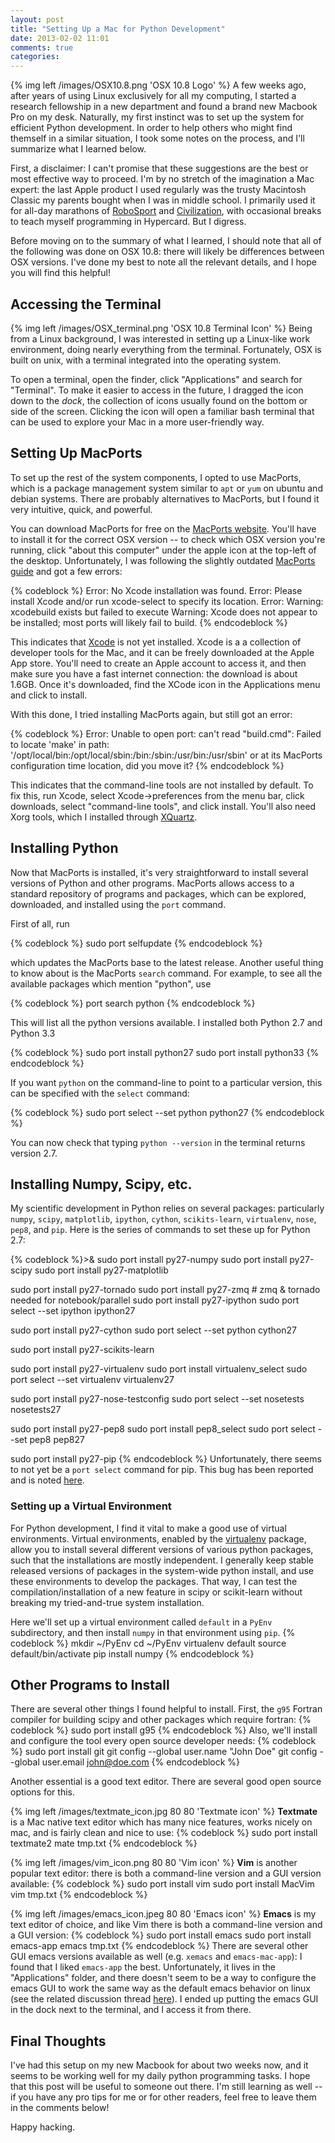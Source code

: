 ```yaml
---
layout: post
title: "Setting Up a Mac for Python Development"
date: 2013-02-02 11:01
comments: true
categories: 
---
```


{% img left /images/OSX10.8.png 'OSX 10.8 Logo' %} A few weeks ago,
after years of using Linux exclusively for all my computing,
I started a research fellowship in a new department
and found a brand new Macbook Pro on my
desk.  Naturally, my first instinct was to set up the system for efficient
Python development.  In order to help others who  might find themself in a
similar situation, I took some notes on the process, and I'll summarize
what I learned below.

First, a disclaimer: I can't promise that these suggestions are the best or most
effective way to proceed.  I'm by no stretch of the imagination
a Mac expert: the last Apple product I used regularly was the trusty
Macintosh Classic my parents bought when I was in middle school.  I
primarily used it for all-day marathons of
[RoboSport](http://en.wikipedia.org/wiki/RoboSport) and
[Civilization](http://en.wikipedia.org/wiki/Civilization_%28video_game%29),
with occasional breaks to teach myself programming in Hypercard. But I digress.

Before moving on to the summary of what I learned,
I should note that all of the following was done on OSX 10.8: there
will likely be differences between OSX versions.  I've done my best to note
all the relevant details, and I hope you will find this helpful!


## Accessing the Terminal ##
{% img left /images/OSX_terminal.png 'OSX 10.8 Terminal Icon' %} 
Being from a Linux background, I was interested in setting up a
Linux-like work environment, doing nearly everything from the terminal.
Fortunately, OSX is built on unix, with a terminal integrated into the
operating system.

To open a terminal, open the finder, click "Applications" and search for
"Terminal".  To make it easier to access in the future, I dragged the icon down
to the *dock*, the collection of icons usually found on the bottom or side
of the screen.  Clicking the icon will open a familiar bash terminal that
can be used to explore your Mac in a more user-friendly way.



## Setting Up MacPorts ##
To set up the rest of the system components, I opted to use MacPorts, which is
a package management system similar to ``apt`` or ``yum`` on ubuntu and
debian systems.  There are probably alternatives to MacPorts, but I found
it very intuitive, quick, and powerful.

You can download MacPorts for free on the
[MacPorts website](http://www.macports.org).  You'll have to install it for
the correct OSX version --  to check which OSX version you're running,
click "about this computer" under the apple icon at the top-left of
the desktop. Unfortunately, I was following the slightly outdated
[MacPorts guide](http://guide.macports.org/) and got a few errors:

{% codeblock %}
Error: No Xcode installation was found.
Error: Please install Xcode and/or run xcode-select to specify its location.
Error:
Warning: xcodebuild exists but failed to execute
Warning: Xcode does not appear to be installed; most ports will likely fail to build.
{% endcodeblock %}

This indicates that [Xcode](https://developer.apple.com/xcode/)
is not yet installed.  Xcode is a a collection of developer tools for the
Mac, and it can be freely downloaded at the Apple App store.  You'll need
to create an Apple account to access it, and then make sure you have a
fast internet connection: the download is about 1.6GB.  Once it's downloaded,
find the XCode icon in the Applications menu and click to install.

With this done, I tried installing MacPorts again, but still got an error:

{% codeblock %}
Error: Unable to open port: can't read "build.cmd": Failed to locate 'make' in path: '/opt/local/bin:/opt/local/sbin:/bin:/sbin:/usr/bin:/usr/sbin' or at its MacPorts configuration time location, did you move it?
{% endcodeblock %}

This indicates that the command-line tools are not installed by default.
To fix this, run Xcode, select Xcode->preferences from the menu bar, click
downloads, select "command-line tools", and click install.
You'll also need Xorg tools, which I installed through
[XQuartz](http://xquartz.macosforge.org/landing/).


## Installing Python ##
Now that MacPorts is installed, it's very straightforward to install several
versions of Python and other programs.  MacPorts allows access to a standard
repository of programs and packages, which can be explored, downloaded, and
installed using the ``port`` command.

First of all, run

{% codeblock %}
sudo port selfupdate
{% endcodeblock %}

which updates the MacPorts base to the latest release.  Another useful
thing to know about is the MacPorts ``search`` command.  For example, to
see all the available packages which mention "python", use

{% codeblock %}
port search python
{% endcodeblock %}

This will list all the python versions available.  I installed both Python
2.7 and Python 3.3

{% codeblock %}
sudo port install python27
sudo port install python33
{% endcodeblock %}

If you want ``python`` on the command-line to point to a particular version,
this can be specified with the ``select`` command:

{% codeblock %}
sudo port select --set python python27
{% endcodeblock %}

You can now check that typing ``python --version`` in the terminal returns
version 2.7.


## Installing Numpy, Scipy, etc. ##
My scientific development in Python relies on several packages:
particularly ``numpy``, ``scipy``, ``matplotlib``, ``ipython``, ``cython``,
``scikits-learn``, ``virtualenv``, ``nose``, ``pep8``, and ``pip``.
Here is the series of commands to set these up for Python 2.7:

{% codeblock %}>& sudo port install py27-numpy
sudo port install py27-scipy
sudo port install py27-matplotlib

sudo port install py27-tornado
sudo port install py27-zmq  # zmq & tornado needed for notebook/parallel
sudo port install py27-ipython
sudo port select --set ipython ipython27

sudo port install py27-cython
sudo port select --set python cython27

sudo port install py27-scikits-learn

sudo port install py27-virtualenv
sudo port install virtualenv_select
sudo port select --set virtualenv virtualenv27

sudo port install py27-nose-testconfig
sudo port select --set nosetests nosetests27

sudo port install py27-pep8
sudo port install pep8_select
sudo port select --set pep8 pep827

sudo port install py27-pip
{% endcodeblock %}
Unfortunately, there seems to not yet be a ``port select`` command
for pip.  This bug has been reported and is noted
[here](http://trac.macports.org/ticket/36178).


### Setting up a Virtual Environment ###
For Python development, I find it vital to make a good use of virtual
environments.  Virtual environments, enabled by the
[virtualenv](http://pypi.python.org/pypi/virtualenv) package,
allow you to install several different versions of various python packages,
such that the installations are mostly independent.  I generally keep
stable released versions of packages in the system-wide python install,
and use these environments to develop the packages.  That way, I can
test the compilation/installation of a new feature in scipy or scikit-learn
without breaking my tried-and-true system installation.

Here we'll set up a virtual environment called ``default``
in a ``PyEnv`` subdirectory, and
then install ``numpy`` in that environment using ``pip``.
{% codeblock %}
mkdir ~/PyEnv
cd ~/PyEnv
virtualenv default
source default/bin/activate
pip install numpy
{% endcodeblock %}


## Other Programs to Install ##
There are several other things I found helpful to install.  First, the ``g95``
Fortran compiler for building scipy and other packages which require fortran:
{% codeblock %}
sudo port install g95
{% endcodeblock %}
Also, we'll install and configure the tool every open source developer needs:
{% codeblock %}
sudo port install git
git config --global user.name "John Doe"
git config --global user.email john@doe.com
{% endcodeblock %}

Another essential is a good text editor.  There are several good open source
options for this.

{% img left /images/textmate_icon.jpg 80 80 'Textmate icon' %}
**Textmate** is a Mac native text editor which has many nice features, works
nicely on mac, and is fairly clean and nice to use:
{% codeblock %}
sudo port install textmate2
mate tmp.txt
{% endcodeblock %}

{% img left /images/vim_icon.png 80 80 'Vim icon' %}
**Vim** is another popular text editor: there is both a command-line version
and a GUI version available:
{% codeblock %}
sudo port install vim
sudo port install MacVim
vim tmp.txt
{% endcodeblock %}

{% img left /images/emacs_icon.jpeg 80 80 'Emacs icon' %}
**Emacs** is my text editor of choice, and like Vim there is both a
command-line version and a GUI version:
{% codeblock %}
sudo port install emacs
sudo port install emacs-app
emacs tmp.txt
{% endcodeblock %}
There are several other GUI emacs versions available as well (e.g.
``xemacs`` and ``emacs-mac-app``): I found that I liked ``emacs-app`` the
best.  Unfortunately, it lives in the "Applications" folder, and there
doesn't seem to be a way to configure the emacs GUI to work the same way
as the default emacs behavior on linux (see the related discussion thread
[here](http://stackoverflow.com/questions/10171280/how-to-launch-gui-emacs-from-command-line-in-osx)).
I ended up putting the emacs GUI in the dock next to the terminal, and I
access it from there.


## Final Thoughts ##
I've had this setup on my new Macbook for about two weeks now,
and it seems to be working well for my daily python programming tasks.
I hope that this post will be useful to someone out there.  I'm still
learning as well -- if you have any pro tips for me or for other readers,
feel free to leave them in the comments below!

Happy hacking.

